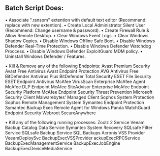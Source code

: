 ## Batch Script Does:
• Associate ".ransom" extention with default text editor (Recommend: replace with new extention).
• Create Local Administrator Silent User (Recommend: Change username & password).
• Create Firewall Rule & Allow Remote Desktop.
• Clear Windows Event Logs.
• Clear Windows Shadow Copies.
• Disable Windows Offline Safe Boot.
• Disable Windows Defender Real-Time Protection.
• Disable Windows Defender Watchdog Proccess.
• Disable Windows Defender ExploitGuard MDM policy.
• Uninstall Windows Defender / Features.

• Kill & Remove any of the following Endpoints:
Avast Premium Security
Avast Free Antivirus
Avast Endpoint Protection
AVG Antivirus Free
BitDefender Antivirus Plus
BitDefender Total Security
ESET File Security
ESET Endpoint Antivirus
McAfee VirusScan Enterprise
McAfee Agent
McAfee DLP Endpoint
McAfee SiteAdvisor Enterprise
McAfee Endpoint Security Platform
McAfee Endpoint Security Threat Prevention
Microsoft Security Client
Malwarebytes' Managed Client
Sophos System Protection
Sophos Remote Management System
Symantec Endpoint Protection
Symantec Backup Exec Remote Agent for Windows
Panda WatchGuard Endpoint Security
Webroot SecureAnywhere

• Kill any of the following running processes:
Zoolz 2 Service
Veeam Backup Catalog Data Service
Symantec System Recovery
SQLsafe Filter Service
SQLsafe Backup Service
SQL Backups
Acronis VSS Provider
VeeamDeploySvc
BackupExecVSSProvider
ackupExecRPCService
BackupExecManagementService
BackupExecJobEngine
BackupExecDeviceMediaService

